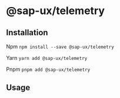 # @sap-ux/telemetry

## Installation
Npm
`npm install --save @sap-ux/telemetry`

Yarn
`yarn add @sap-ux/telemetry`

Pnpm
`pnpm add @sap-ux/telemetry`

## Usage

